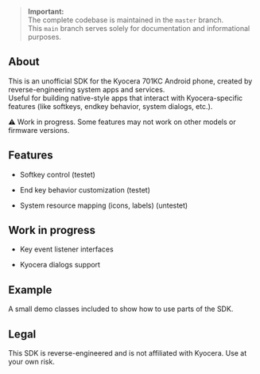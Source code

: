 > **Important:**  
> The complete codebase is maintained in the `master` branch.  
> This `main` branch serves solely for documentation and informational purposes.

## About

This is an unofficial SDK for the Kyocera 701KC Android phone, created by reverse-engineering system apps and services.  
Useful for building native-style apps that interact with Kyocera-specific features (like softkeys, endkey behavior, system dialogs, etc.).

⚠️ Work in progress. Some features may not work on other models or firmware versions.

## Features
- Softkey control (testet)
  
- End key behavior customization (testet)
  
- System resource mapping (icons, labels) (untestet)
  
## Work in progress
- Key event listener interfaces

- Kyocera dialogs support

## Example
A small demo classes included to show how to use parts of the SDK.

## Legal
This SDK is reverse-engineered and is not affiliated with Kyocera. Use at your own risk.
